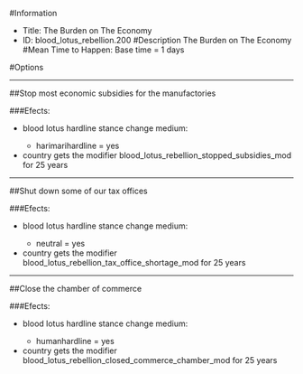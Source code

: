 #Information
 - Title: The Burden on The Economy
 - ID: blood_lotus_rebellion.200
#Description
The Burden on The Economy
#Mean Time to Happen:
Base time = 1 days

#Options

___
##Stop most economic subsidies for the manufactories

###Efects:<ul><li>blood lotus hardline stance change medium:</li><ul><li>harimarihardline = yes</li></ul><li>country gets the modifier blood_lotus_rebellion_stopped_subsidies_mod for 25 years</li></ul>

___
##Shut down some of our tax offices

###Efects:<ul><li>blood lotus hardline stance change medium:</li><ul><li>neutral = yes</li></ul><li>country gets the modifier blood_lotus_rebellion_tax_office_shortage_mod for 25 years</li></ul>

___
##Close the chamber of commerce

###Efects:<ul><li>blood lotus hardline stance change medium:</li><ul><li>humanhardline = yes</li></ul><li>country gets the modifier blood_lotus_rebellion_closed_commerce_chamber_mod for 25 years</li></ul>
